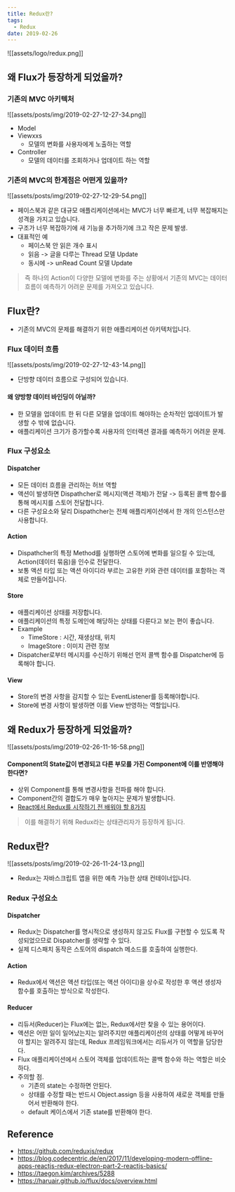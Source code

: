 ```yaml
---
title: Redux란?
tags:
  - Redux
date: 2019-02-26
---
```


![[assets/logo/redux.png]]

## 왜 Flux가 등장하게 되었을까?
### 기존의 MVC 아키텍처
![[assets/posts/img/2019-02-27-12-27-34.png]]

- Model
- Viewxxs
    - 모델의 변화를 사용자에게 노출하는 역할
- Controller
    - 모델의 데이터를 조회하거나 업데이트 하는 역할

### 기존의 MVC의 한계점은 어떤게 있을까?
![[assets/posts/img/2019-02-27-12-29-54.png]]

- 페이스북과 같은 대규모 애플리케이션에서는 MVC가 너무 빠르게, 너무 복잡해지는 성격을 가지고 있습니다.
- 구조가 너무 복잡하기에 새 기능을 추가하기에 크고 작은 문제 발생.
- 대표적인 예
    - 페이스북 안 읽은 개수 표시
    - 읽음 -> 글을 다루는 Thread 모델 Update
    - 동시에 -> unRead Count 모델 Update

> 즉 하나의 Action이 다양한 모델에 변화를 주는 상황에서 기존의 MVC는 데이터 흐름이 예측하기 어려운 문제를 가져오고 있습니다.

## Flux란?
- 기존의 MVC의 문제를 해결하기 위한 애플리케이션 아키텍처입니다.

### Flux 데이터 흐름
![[assets/posts/img/2019-02-27-12-43-14.png]]

- 단방향 데이터 흐름으로 구성되어 있습니다.

#### 왜 양방향 데이터 바인딩이 아닐까?
- 한 모델을 업데이트 한 뒤 다른 모델을 업데이트 해야하는 순차적인 업데이트가 발생할 수 밖에 없습니다.
- 애플리케이션 크기가 증가할수록 사용자의 인터랙션 결과를 예측하기 어려운 문제.

### Flux 구성요소
#### Dispatcher
- 모든 데이터 흐름을 관리하는 허브 역할
- 액션이 발생하면 Dispathcher로 메시지(액션 객체)가 전달 -> 등록된 콜백 함수를 통해 메시지를 스토어 전달합니다.
- 다른 구성요소와 달리 Dispathcher는 전체 애플리케이션에서 한 개의 인스턴스만 사용합니다.

#### Action
- Dispathcher의 특정 Method를 실행하면 스토어에 변화를 일으킬 수 있는데, Action(데이터 묶음)을 인수로 전달한다.
- 보통 액션 타입 또는 액션 아이디라 부르는 고유한 키와 관련 데이터를 포함하는 객체로 만들어집니다.

#### Store
- 애플리케이션 상태를 저장합니다.
- 애플리케이션의 특정 도메인에 해당하는 상태를 다룬다고 보는 편이 좋습니다.
- Example
    - TimeStore : 시간, 재생상태, 위치
    - ImageStore : 이미지 관련 정보
- Dispatcher로부터 메시지를 수신하기 위해선 먼저 콜백 함수를 Dispatcher에 등록해야 합니다.

#### View
- Store의 변경 사항을 감지할 수 있는 EventListener를 등록해야합니다.
- Store에 변경 사항이 발생하면 이를 View 반영하는 역할입니다.

## 왜 Redux가 등장하게 되었을까?
![[assets/posts/img/2019-02-26-11-16-58.png]]

#### Component의 State값이 변경되고 다른 부모를 가진 Component에 이를 반영해야 한다면?
- 상위 Component를 통해 변경사항을 전파를 해야 합니다.
- Component간의 결합도가 매우 높아지는 문제가 발생합니다.
- [React에서 Redux를 시작하기 전 배워야 할 8가지](https://edykim.com/ko/post/learn-react-before-using-redux/)

> 이를 해결하기 위해 Redux라는 상태관리자가 등장하게 됩니다.

## Redux란?
![[assets/posts/img/2019-02-26-11-24-13.png]]
- Redux는 자바스크립트 앱을 위한 예측 가능한 상태 컨테이너입니다.

### Redux 구성요소
#### Dispatcher
- Redux는 Dispatcher를 명시적으로 생성하지 않고도 Flux를 구현할 수 있도록 작성되었으므로 Dispatcher를 생략할 수 있다.
- 실제 디스패치 동작은 스토어의 dispatch 메소드를 호출하여 실행한다.
#### Action
- Redux에서 액션은 액션 타입(또는 액션 아이디)을 상수로 작성한 후 액션 생성자 함수를 호출하는 방식으로 작성한다.
#### Reducer
- 리듀서(Reducer)는 Flux에는 없는, Redux에서만 찾을 수 있는 용어이다.
- 액션은 어떤 일이 일어났는지는 알려주지만 애플리케이션의 상태를 어떻게 바꾸어야 할지는 알려주지 않는데, Redux 프레임워크에서는 리듀서가 이 역할을 담당한다.
- Flux 애플리케이션에서 스토어 객체를 업데이트하는 콜백 함수와 하는 역할은 비슷하다.
- 주의할 점.
    - 기존의 state는 수정하면 안된다.
    - 상태를 수정할 때는 반드시 Object.assign 등을 사용하여 새로운 객체를 만들어서 반환해야 한다.
    - default 케이스에서 기존 state를 반환해야 한다.

## Reference
- <https://github.com/reduxjs/redux>
- <https://blog.codecentric.de/en/2017/11/developing-modern-offline-apps-reactjs-redux-electron-part-2-reactjs-basics/>
- <https://taegon.kim/archives/5288>
- <https://haruair.github.io/flux/docs/overview.html>